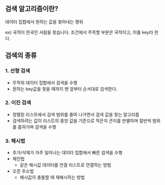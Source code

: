 ## 검색 알고리즘이란?

데이터 집합에서 원하는 값을 찾아내는 행위

ex) 국적이 한국인 사람을 찾습니다.
조건에서 주목할 부분은 국적이고, 이를 key라 한다.


## 검색의 종류

### 1. 선형 검색

- 무작위 데이터 집합에서 검색을 수행
- 원하는 key값을 찾을 때까지 맨 앞부터 순서대로 검색한다.


### 2. 이진 검색

- 정렬된 리스트에서 검색 범위를 줄여 나가면서 검색 값을 찾는 알고리즘
- 검색하려는 값이 리스트의 중앙 값을 기준으로 작은지 큰지를 판별하며 절반씩 범위를 좁혀가며 검색을 수행

### 3. 해시법

- 추가/삭제가 자주 일어나는 데이터 집합에서 빠른 검색을 수행
- 체인법 
  - 같은 해시값 데이터를 연결 리스트로 연결하는 방법
- 오픈 주소법 
  - 해시값이 충돌할 때 재해시하는 방법